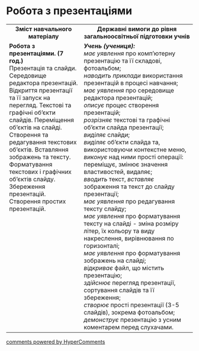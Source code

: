 <div id="hypercomments_widget" class="js-hypercomments-widget invisible"></div>

Робота з презентаціями
=============================================

<table>
  <tr>
    <td width="40%" align="center"><b>Зміст навчального матеріалу<b></td>
    <td width="60%" align="center"><b>Державні вимоги до рівня загальноосвітньої підготовки учнів</b></td>
  </tr>
  <tr>
    <td width="40%" style="vertical-align:top !important;">
    <b>Робота з презентаціями. (7 год.)</b><br>
    Презентація та слайди. Середовище редактора презентацій.<br>
    Відкриття презентації та її запуск на перегляд. Текстові та графічні об’єкти слайдів. Переміщення об’єктів на слайді. Створення та редагування текстових об’єктів. Вставляння зображень та тексту. Форматування текстових і графічних об’єктів слайду. Збереження презентацій.<br>
    Створення простих презентацій.
    </td>
    <td width="60%" style="vertical-align:top !important;">
    <i><b>Учень (учениця):</b></i><br>
	<i>має уявлення</i> про комп’ютерну презентацію та її складові, фотоальбом;<br>
  <i>наводить приклади</i> використання презентацій в процесі навчання;<br>
	<i>має уявлення</i> про середовище редактора презентацій;<br>
  <i>описує</i> процес створення презентацій;<br>
	<i>розрізняє</i> текстові та графічні об’єкти слайда презентації;<br>
	<i>виділяє</i> слайди;<br>
  <i>виділяє</i> об’єкти слайда та, використовуючи контекстне меню, <i>виконує</i> над ними прості операції: переміщує, змінює значення властивостей, видаляє;<br>
  <i>вводить</i> текст, <i>вставляє</i> зображення та текст до слайду презентації;<br>
  <i>має уявлення</i> про редагування тексту слайду;<br>
  <i>має уявлення</i> про форматування тексту на слайді - зміна розміру літер, їх кольору та виду накреслення, вирівнювання по горизонталі;<br>
  <i>має уявлення</i> про форматування зображень на слайді;<br>
  <i>відкриває</i> файл, що містить презентацію;<br>
  <i>здійснює</i> перегляд презентації, сортування слайдів та її збереження;<br>
  <i>створює</i> прості презентації (3-5 слайдів), зокрема фотоальбом;<br>
  <i>демонструє</i> презентацію з усним коментарем перед слухачами.<br>
	</td>
  </tr>
</table>

<div class="js-hypercomments-container">
<a href="http://hypercomments.com" class="hc-link" title="comments widget">comments powered by HyperComments</a>
</div>
